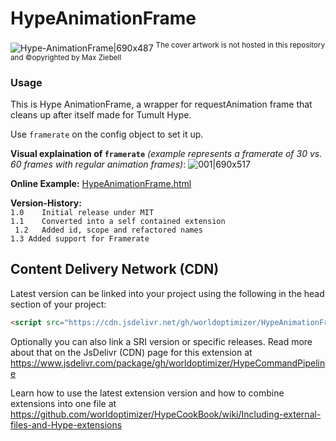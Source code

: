 # HypeAnimationFrame

![Hype-AnimationFrame|690x487](https://playground.maxziebell.de/Hype/AnimationFrame/HypeAnimationFrame_1.jpg#)
<sup>The cover artwork is not hosted in this repository and &copy;opyrighted by Max Ziebell</sup>



### Usage

This is Hype AnimationFrame, a wrapper for requestAnimation frame that cleans up after itself made for Tumult Hype.

Use `framerate` on the config object to set it up.

**Visual explaination of `framerate`** 
*(example represents a framerate of 30 vs. 60 frames with regular animation frames)*:
![001|690x517](https://forums.tumult.com/uploads/db2156/original/3X/1/3/13ee3b9f02827976dcc187e62a69dfb5794ae900.jpeg)

**Online Example:**
[HypeAnimationFrame.html](https://playground.maxziebell.de/Hype/AnimationFrame/HypeAnimationFrame.html)

**Version-History:**  
`1.0	Initial release under MIT`  
`1.1	Converted into a self contained extension`  
` 1.2	Added id, scope and refactored names`  
`1.3 Added support for Framerate`  

Content Delivery Network (CDN)
--
Latest version can be linked into your project using the following in the head section of your project:
```html
<script src="https://cdn.jsdelivr.net/gh/worldoptimizer/HypeAnimationFrame/HypeAnimationFrame.min.js"></script>
```

Optionally you can also link a SRI version or specific releases. 
Read more about that on the JsDelivr (CDN) page for this extension at https://www.jsdelivr.com/package/gh/worldoptimizer/HypeCommandPipeline

Learn how to use the latest extension version and how to combine extensions into one file at
https://github.com/worldoptimizer/HypeCookBook/wiki/Including-external-files-and-Hype-extensions
